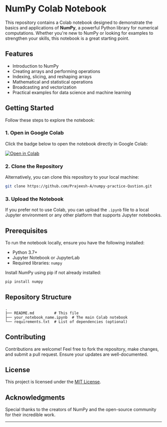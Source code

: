 
# NumPy Colab Notebook

This repository contains a Colab notebook designed to demonstrate the basics and applications of **NumPy**, a powerful Python library for numerical computations. Whether you're new to NumPy or looking for examples to strengthen your skills, this notebook is a great starting point.

## Features

- Introduction to NumPy
- Creating arrays and performing operations
- Indexing, slicing, and reshaping arrays
- Mathematical and statistical operations
- Broadcasting and vectorization
- Practical examples for data science and machine learning

## Getting Started

Follow these steps to explore the notebook:

### 1. Open in Google Colab

Click the badge below to open the notebook directly in Google Colab:

[![Open in Colab](https://colab.research.google.com/assets/colab-badge.svg)](https://colab.research.google.com/github/Prajeesh-A/numpy-practice-Qustion/blob/main/numpy-practice-Qustion.ipynb)

### 2. Clone the Repository

Alternatively, you can clone this repository to your local machine:

```bash
git clone https://github.com/Prajeesh-A/numpy-practice-Qustion.git
```

### 3. Upload the Notebook

If you prefer not to use Colab, you can upload the `.ipynb` file to a local Jupyter environment or any other platform that supports Jupyter notebooks.

## Prerequisites

To run the notebook locally, ensure you have the following installed:

- Python 3.7+
- Jupyter Notebook or JupyterLab
- Required libraries: `numpy`

Install NumPy using pip if not already installed:

```bash
pip install numpy
```

## Repository Structure

```plaintext
.
├── README.md         # This file
├── your_notebook_name.ipynb  # The main Colab notebook
└── requirements.txt  # List of dependencies (optional)
```

## Contributing

Contributions are welcome! Feel free to fork the repository, make changes, and submit a pull request. Ensure your updates are well-documented.

## License

This project is licensed under the [MIT License](LICENSE).

## Acknowledgments

Special thanks to the creators of NumPy and the open-source community for their incredible work.

---

